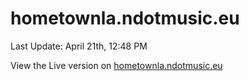 # hometownla.ndotmusic.eu

Last Update: April 21th, 12:48 PM

View the Live version on [hometownla.ndotmusic.eu](http://hometownla.ndotmusic.eu/)

